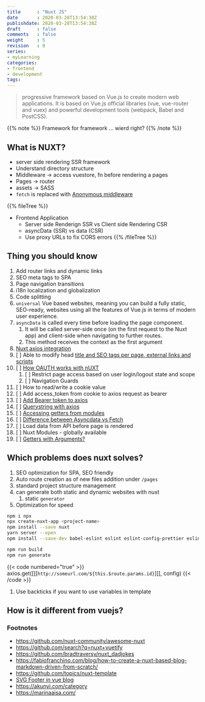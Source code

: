 ```yaml
---
title      : "Nuxt JS"
date       : 2020-03-28T13:54:38Z
publishdate: 2020-03-28T13:54:38Z
draft      : false
comments   : false
weight     : 5
revision   : 0
series:
- myLearning
categories:
- frontend
- development
tags:
---
```


> progressive framework based on Vue.js to create modern web applications. It is based on Vue.js official libraries (vue, vue-router and vuex) and powerful development tools (webpack, Babel and PostCSS).

{{% note %}}
Framework for framework ... wierd right?
{{% /note %}}

## What is NUXT?

* server side rendering SSR framework
* Understand directory structure
* Middleware -> access vuestore, fn before rendering a pages
* Pages -> router
* assets -> SASS
* `fetch` is replaced with [Anonymous middleware](https://nuxtjs.org/api/pages-middleware#anonymous-middleware)

{{% fileTree %}}
* Frontend Application
  * Server side Renderign SSR vs Client side Rendering CSR
  * asyncData (SSR) vs data (CSR)
  * Use proxy URLs to fix CORS errors
{{% /fileTree %}}

## Thing you should know

1. Add router links and dynamic links
2. SEO meta tags to SPA
3. Page navigation transitions
4. i18n localization and globalization
5. Code splitting
6. `universal` Vue based websites, meaning you can build a fully static, SEO-ready, websites using all the features of Vue.js in terms of modern user experience.
7. `asyncData` is called every time before loading the page component.
   1. It will be called server-side once (on the first request to the Nuxt app) and client-side when navigating to further routes.
   2. This method receives the context as the first argument
8. [Nuxt axios integration](https://axios.nuxtjs.org/setup.html#install)
9. [ ] Able to modify head [title and SEO tags per page, external links and scripts](https://nuxtjs.org/faq/)
10. [ ] [How OAUTH works with nUXT](https://auth.nuxtjs.org/)
    1.  [ ] Restrict page access based on user login/logout state and scope
    2.  [ ] Navigation Guards
11. [ ] How to read/write a cookie value
12. [ ] Add access_token from cookie to axios request as bearer
13. [ ] [Add Bearer token to axios](https://axios.nuxtjs.org/helpers.html#settoken)
14. [ ] [Querystring with axios](https://github.com/nuxt-community/axios-module/issues/97)
15. [ ] [Accessing getters from modules](https://forum.vuejs.org/t/vuex-namespace-getters-accessing-across-modules/25474/12)
16. [ ] [Difference between Asyncdata vs Fetch](https://stackoverflow.com/questions/49251437/difference-between-asyncdata-vs-fetch)
17. [ ] Load data from API before page is rendered
18. [ ] Nuxt Modules - globally available
19. [ ] [Getters with Arguments?](https://stackoverflow.com/questions/41503527/vuexjs-getter-with-argument)

## Which problems does nuxt solves?

1. SEO optimization for SPA, SEO friendly
2. Auto route creation as of new files addition under `/pages`
3. standard project structure management
4. can generate both static and dynamic websites with nuxt
   1. static `generator`
5. Optimization for speed


```sh
npm i npx
npx create-nuxt-app <project-name>
npm install --save nuxt
yarn server --open
npm install --save-dev babel-eslint eslint eslint-config-prettier eslint-loader eslint-plugin-vue eslint-plugin-prettier prettier

npm run build
npm run generate
```

{{< code numbered="true" >}}
axios.get([[[`http://someurl.com/${this.$route.params.id}`]]], config)
{{< /code >}}

1. Use backticks if you want to use variables in template

## How is it different from vuejs?

### Footnotes

* https://github.com/nuxt-community/awesome-nuxt
* https://github.com/search?q=nuxt+vuetify
* https://github.com/bradtraversy/nuxt_dadjokes
* https://fabiofranchino.com/blog/how-to-create-a-nuxt-based-blog-markdown-driven-from-scratch/
* https://github.com/topics/nuxt-template
* [SVG Footer in vue blog](https://github.com/Gomah/bluise)
* https://akunyi.com/category
* https://marinaaisa.com/
